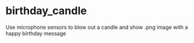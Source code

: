 # birthday_candle
Use microphone sensors to blow out a candle and show .png image with a happy birthday message
